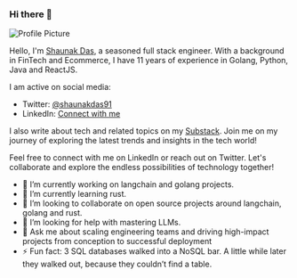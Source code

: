 ### Hi there 👋

<!--
**Shaunakdas/Shaunakdas** is a ✨ _special_ ✨ repository because its `README.md` (this file) appears on your GitHub profile.

Here are some ideas to get you started:

- 🔭 I’m currently working on ...
- 🌱 I’m currently learning ...
- 👯 I’m looking to collaborate on ...
- 🤔 I’m looking for help with ...
- 💬 Ask me about ...
- 📫 How to reach me: ...
- 😄 Pronouns: ...
- ⚡ Fun fact: ...
-->
![Profile Picture](https://uc45aeae68fad41ae3a0409a760a.previews.dropboxusercontent.com/p/thumb/ACG0R8DmAwGNCSxvwYHCVSkF-3JzNEh-432veIJeLwG4VJ3yvNOrf3tNmtUnER_5Ezf6FArTySb8WPTfePlKnFj3MMkkO0RjNMsMKy_-GMCgQzMpNyY5CekK6u4f4EMHYGqK1MzQuicFiRsqT9r9vr8jh0dwWwMSG5uLUyamQf12GctoSi_xw8wEzvFZhDDLCcv1s_7QAcQSm5sOVmL6u0qaLqWgSo7VR_vVgkE5LApJ2vbtdIkuyyopxMbYUn3NCAH3swfQerH4-dEwCtDyq8T0_Ix__BShVBuuPIs_4lkpAS3gWJzMGq8d6CdtYJprwF61SqLTXSAArmmIrFM7a312IX2kBlvvKXe5jWrc-0_5XjDDoSzl4iJT2HYgb5XPEqI/p.png)


Hello, I'm [Shaunak Das](https://www.linkedin.com/in/shaunakd2020/), a seasoned full stack engineer. With a background in FinTech and Ecommerce, I have 11 years of experience in Golang, Python, Java and ReactJS. 

I am active on social media:

- Twitter: [@shaunakdas91](https://twitter.com/shaunakdas91)
- LinkedIn: [Connect with me](https://www.linkedin.com/in/shaunakd2020/)

I also write about tech and related topics on my [Substack](https://shaunakdas.substack.com/). Join me on my journey of exploring the latest trends and insights in the tech world!

Feel free to connect with me on LinkedIn or reach out on Twitter. Let's collaborate and explore the endless possibilities of technology together!

- 🔭 I’m currently working on langchain and golang projects.
- 🌱 I’m currently learning rust.
- 👯 I’m looking to collaborate on open source projects around langchain, golang and rust.
- 🤔 I’m looking for help with mastering LLMs.
- 💬 Ask me about scaling engineering teams and driving high-impact projects from conception to successful deployment
- ⚡ Fun fact: 3 SQL databases walked into a NoSQL bar. A little while later they walked out, because they couldn’t find a table.
